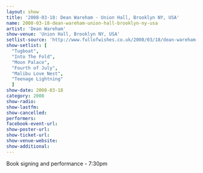 ```yaml
---
layout: show
title: '2008-03-18: Dean Wareham - Union Hall, Brooklyn NY, USA'
name: 2008-03-18-dean-wareham-union-hall-brooklyn-ny-usa
artist: 'Dean Wareham'
show-venue: 'Union Hall, Brooklyn NY, USA'
setlist-source: 'http://www.fullofwishes.co.uk/2008/03/18/dean-wareham-on-wnyc-this-afternoon-and-in-brooklyn-this-evening/#comment-572'
show-setlist: [
  "Tugboat",
  "Into The Fold",
  "Moon Palace",
  "Fourth of July",
  "Malibu Love Nest",
  "Teenage Lightning"
  ]
show-date: 2008-03-18
category: 2008
show-radio: 
show-lastfm: 
show-cancelled: 
performers: 
facebook-event-url: 
show-poster-url: 
show-ticket-url: 
show-venue-website: 
show-additional: 
---
```

Book signing and performance - 7:30pm